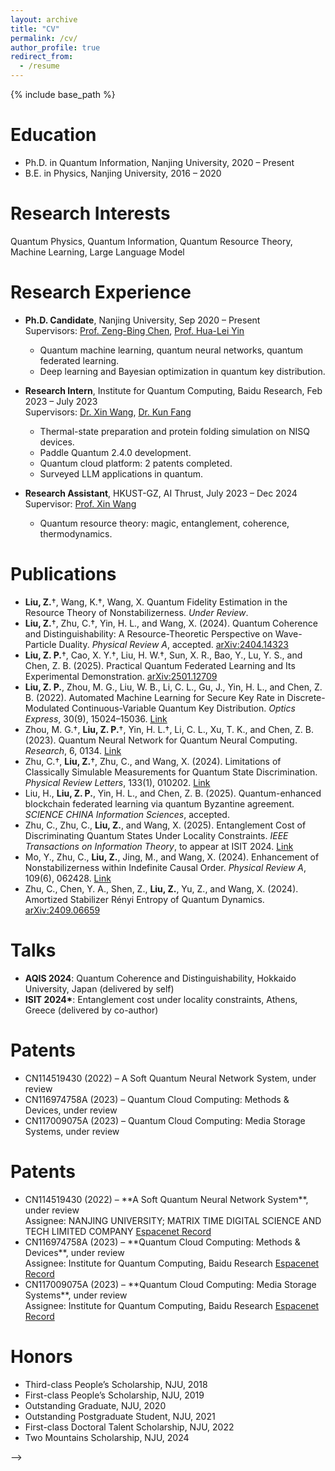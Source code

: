 ```yaml
---
layout: archive
title: "CV"
permalink: /cv/
author_profile: true
redirect_from:
  - /resume
---
```


{% include base_path %}

Education
======
* Ph.D. in Quantum Information, Nanjing University, 2020 – Present
* B.E. in Physics, Nanjing University, 2016 – 2020

Research Interests
======
Quantum Physics, Quantum Information, Quantum Resource Theory, Machine Learning, Large Language Model

Research Experience
======
* **Ph.D. Candidate**, Nanjing University, Sep 2020 – Present  
  Supervisors: [Prof. Zeng-Bing Chen](https://physics.nju.edu.cn/szdw/qbmd/20240321/i262064.html), [Prof. Hua-Lei Yin](https://physics.nju.edu.cn/szdw/qbmd/20240321/i262064.htm)
  - Quantum machine learning, quantum neural networks, quantum federated learning.  
  - Deep learning and Bayesian optimization in quantum key distribution.

* **Research Intern**, Institute for Quantum Computing, Baidu Research, Feb 2023 – July 2023  
  Supervisors: [Dr. Xin Wang](https://www.xinwang.info/), [Dr. Kun Fang](https://www.kunfang.info/about/)  
  - Thermal-state preparation and protein folding simulation on NISQ devices.  
  - Paddle Quantum 2.4.0 development.  
  - Quantum cloud platform: 2 patents completed.  
  - Surveyed LLM applications in quantum.

* **Research Assistant**, HKUST-GZ, AI Thrust, July 2023 – Dec 2024  
  Supervisor: [Prof. Xin Wang](https://www.xinwang.info/)  
  - Quantum resource theory: magic, entanglement, coherence, thermodynamics.

Publications
======
<ul>
  <li><strong>Liu, Z.</strong>†, Wang, K.†, Wang, X. Quantum Fidelity Estimation in the Resource Theory of Nonstabilizerness. <em>Under Review</em>.</li>

  <li><strong>Liu, Z.</strong>†, Zhu, C.†, Yin, H. L., and Wang, X. (2024). Quantum Coherence and Distinguishability: A Resource-Theoretic Perspective on Wave-Particle Duality. <em>Physical Review A</em>, accepted. <a href="https://arxiv.org/abs/2404.14323">arXiv:2404.14323</a></li>

  <li><strong>Liu, Z. P.</strong>†, Cao, X. Y.†, Liu, H. W.†, Sun, X. R., Bao, Y., Lu, Y. S., and Chen, Z. B. (2025). Practical Quantum Federated Learning and Its Experimental Demonstration. <a href="https://arxiv.org/abs/2501.12709">arXiv:2501.12709</a></li>

  <li><strong>Liu, Z. P.</strong>, Zhou, M. G., Liu, W. B., Li, C. L., Gu, J., Yin, H. L., and Chen, Z. B. (2022). Automated Machine Learning for Secure Key Rate in Discrete-Modulated Continuous-Variable Quantum Key Distribution. <em>Optics Express</em>, 30(9), 15024–15036. <a href="https://opg.optica.org/oe/fulltext.cfm?uri=oe-30-9-15024&id=471562">Link</a></li>

  <li>Zhou, M. G.†, <strong>Liu, Z. P.</strong>†, Yin, H. L.†, Li, C. L., Xu, T. K., and Chen, Z. B. (2023). Quantum Neural Network for Quantum Neural Computing. <em>Research</em>, 6, 0134. <a href="https://spj.science.org/doi/full/10.34133/research.0134">Link</a></li>

  <li>Zhu, C.†, <strong>Liu, Z.</strong>†, Zhu, C., and Wang, X. (2024). Limitations of Classically Simulable Measurements for Quantum State Discrimination. <em>Physical Review Letters</em>, 133(1), 010202. <a href="https://journals.aps.org/prl/abstract/10.1103/PhysRevLett.133.010202">Link</a></li>

  <li>Liu, H., <strong>Liu, Z. P.</strong>, Yin, H. L., and Chen, Z. B. (2025). Quantum-enhanced blockchain federated learning via quantum Byzantine agreement. <em>SCIENCE CHINA Information Sciences</em>, accepted.</li>

  <li>Zhu, C., Zhu, C., <strong>Liu, Z.</strong>, and Wang, X. (2025). Entanglement Cost of Discriminating Quantum States Under Locality Constraints. <em>IEEE Transactions on Information Theory</em>, to appear at ISIT 2024. <a href="https://ieeexplore.ieee.org/abstract/document/10849969?casa_token=jmSke1kAAesAAAAA:9quSB67yxwZJfzn7XxQwlKAiBk5aTtdVHOO1iwYVYQCjpL9cecukbrma_Da-eeHhLQQOwoUgyyxdeg">Link</a></li>

  <li>Mo, Y., Zhu, C., <strong>Liu, Z.</strong>, Jing, M., and Wang, X. (2024). Enhancement of Nonstabilizerness within Indefinite Causal Order. <em>Physical Review A</em>, 109(6), 062428. <a href="https://journals.aps.org/pra/abstract/10.1103/PhysRevA.109.062428">Link</a></li>

  <li>Zhu, C., Chen, Y. A., Shen, Z., <strong>Liu, Z.</strong>, Yu, Z., and Wang, X. (2024). Amortized Stabilizer Rényi Entropy of Quantum Dynamics. <a href="https://arxiv.org/abs/2409.06659">arXiv:2409.06659</a></li>
</ul>

Talks
======
<ul>
  <li><strong>AQIS 2024</strong>: Quantum Coherence and Distinguishability, Hokkaido University, Japan (delivered by self)</li>
  <li><strong>ISIT 2024*</strong>: Entanglement cost under locality constraints, Athens, Greece (delivered by co-author)</li>
</ul>

Patents
======
* CN114519430 (2022) – A Soft Quantum Neural Network System, under review  
* CN116974758A (2023) – Quantum Cloud Computing: Methods & Devices, under review  
* CN117009075A (2023) – Quantum Cloud Computing: Media Storage Systems, under review

Patents
======
<ul>
  <li>
    CN114519430 (2022) – **A Soft Quantum Neural Network System**, under review &nbsp;
    <br>Assignee: NANJING UNIVERSITY; MATRIX TIME DIGITAL SCIENCE AND TECH LIMITED COMPANY  
    <a href="https://worldwide.espacenet.com/patent/search/family/084744063/publication/CN114519430A?q=pn%3DCN114519430A" target="_blank">Espacenet Record</a>
  </li>

  <li>
    CN116974758A (2023) – **Quantum Cloud Computing: Methods & Devices**, under review &nbsp;
    <br>Assignee: Institute for Quantum Computing, Baidu Research  
    <a href="https://worldwide.espacenet.com/patent/search/family/090761266/publication/CN116974758A?q=pn%3DCN116974758A" target="_blank">Espacenet Record</a>
  </li>

  <li>
    CN117009075A (2023) – **Quantum Cloud Computing: Media Storage Systems**, under review &nbsp;
    <br>Assignee: Institute for Quantum Computing, Baidu Research  
    <a href="https://worldwide.espacenet.com/patent/search/family/090801366/publication/CN117009075A?q=pn%3DCN117009075A" target="_blank">Espacenet Record</a>
  </li>
</ul>

Honors
======
* Third-class People’s Scholarship, NJU, 2018  
* First-class People’s Scholarship, NJU, 2019  
* Outstanding Graduate, NJU, 2020  
* Outstanding Postgraduate Student, NJU, 2021  
* First-class Doctoral Talent Scholarship, NJU, 2022  
* Two Mountains Scholarship, NJU, 2024

<!-- Education
======
* Ph.D in Quantum Information, Nanjing University, 2026 (expected)
* B.S. in Physics, Naning University, 2016-2020

Work experience
======
* Spring 2024: Academic Pages Collaborator
  * GitHub University
  * Duties includes: Updates and improvements to template
  * Supervisor: The Users

* Fall 2015: Research Assistant
  * GitHub University
  * Duties included: Merging pull requests
  * Supervisor: Professor Hub

* Summer 2015: Research Assistant
  * GitHub University
  * Duties included: Tagging issues
  * Supervisor: Professor Git
  
<!-- Skills
======
* Skill 1
* Skill 2
  * Sub-skill 2.1
  * Sub-skill 2.2
  * Sub-skill 2.3
* Skill 3 -->

<!-- Publications
======
  <ul>{% for post in site.publications reversed %}
    {% include archive-single-cv.html %}
  {% endfor %}</ul>
  
Talks
======
  <ul>{% for post in site.talks reversed %}
    {% include archive-single-talk-cv.html  %}
  {% endfor %}</ul>
  
Teaching
======
  <ul>{% for post in site.teaching reversed %}
    {% include archive-single-cv.html %}
  {% endfor %}</ul>
  
Service and leadership
======
* Currently signed in to 43 different slack teams --> -->
